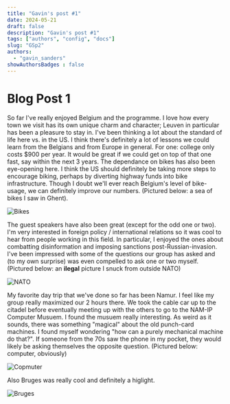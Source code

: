 ```yaml
---
title: "Gavin's post #1"
date: 2024-05-21
draft: false
description: "Gavin's post #1"
tags: ["authors", "config", "docs"]
slug: "GSp2"
authors:
  - "gavin_sanders"
showAuthorsBadges : false
---
```




# Blog Post 1

So far I've really enjoyed Belgium and the programme. I love how every town we visit has its own unique charm and character; Leuven in particular has been a pleasure to stay in. I've been thinking a lot about the standard of life here vs. in the US. I think there's definitely a lot of lessons we could learn from the Belgians and from Europe in general. For one: college only costs $900 per year. It would be great if we could get on top of that one fast, say within the next 3 years. The dependance on bikes has also been eye-opening here. I think the US should definitely be taking more steps to encourage biking, perhaps by diverting highway funds into bike infrastructure. Though I doubt we'll ever reach Belgium's level of bike-usage, we can definitely improve our numbers. (Pictured below: a sea of bikes I saw in Ghent).

![Bikes](https://lh3.googleusercontent.com/pw/AP1GczM8kMONx3UMZUgWdciTsXVqr6-xMqDA5YHRrOLrmMJyvG3s34vZQ2xNPHQSuWNJgm4SatZPJDmx-Rw3wt5h_R3m5Mq-j3j2bMXaYhacuWquBzTp79Mm=w2400)


The guest speakers have also been great (except for the odd one or two). I'm very interested in foreign policy / international relations so it was cool to hear from people working in this field. In particular, I enjoyed the ones about combatting  disinformation and imposing sanctions post-Russian-invasion.  I've been impressed with some of the questions our group has asked and (to my own surprise) was even compelled to ask one or two myself. (Pictured below: an **ilegal** picture I snuck from outside NATO)


![NATO](https://lh3.googleusercontent.com/pw/AP1GczNJxQn62jGMExz6gdWyVkvMKFzPjLx-6I6Q_SIDsmlrkeffILKIgBBgEyHwHkL0VCjWQ5lBbpuueBLXY5eYyANK1yM_kM7XvScsW2vOuJRhmfuEP3TA=w2400)


My favorite day trip that we've done so far has been Namur. I feel like my group really maximized our 2 hours there. We took the cable car up to the citadel before eventually meeting up with the others to go to the NAM-IP Computer Musuem. I found the musuem really interesting. As weird as it sounds, there was something "magical" about the old punch-card machines. I found myself wondering "how can a purely mechanical machine do that?". If someone from the 70s saw the phone in my pocket, they would likely be asking themselves the opposite question. (Pictured below: computer, obviously)


![Copmuter](https://lh3.googleusercontent.com/pw/AP1GczPeGU-BpxgQcmF3ub3gFpDfVe21k_8g_KYnHvU9ITlq-PqOrAmKi84GtZ2mjTijl4r_2twUFAV567GEUKcghm0Jlo66pXGFAwpUeHU2A0_kCqxdcFTJ=w2400)


Also Bruges was really cool and definitely a higlight.

![Bruges](https://lh3.googleusercontent.com/pw/AP1GczP7gRB4eMTKHkxhXnPvCheCqVzC8P9Md-rDiCITZoSfYjBHnMOZGpRsAdgUpnI4jZl1BvzJm0BrDZSMTsMlDSxKUvPIez8zIkm0H7lbZhpMSxV-kj7w=w2400)